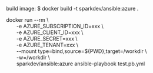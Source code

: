 build image:
$ docker build -t sparkdev/ansible:azure .

docker run --rm \\  
&ensp;&ensp;&ensp;&ensp;-e AZURE_SUBSCRIPTION_ID=xxx \\  
&ensp;&ensp;&ensp;&ensp;-e AZURE_CLIENT_ID=xxx \\  
&ensp;&ensp;&ensp;&ensp;-e AZURE_SECRET=xxx \\  
&ensp;&ensp;&ensp;&ensp;-e AZURE_TENANT=xxx \\  
&ensp;&ensp;&ensp;&ensp;--mount type=bind,source=${PWD},target=/workdir \\  
&ensp;&ensp;&ensp;&ensp;-w=/workdir \\  
&ensp;&ensp;&ensp;&ensp;sparkdev/ansible:azure ansible-playbook test.pb.yml
